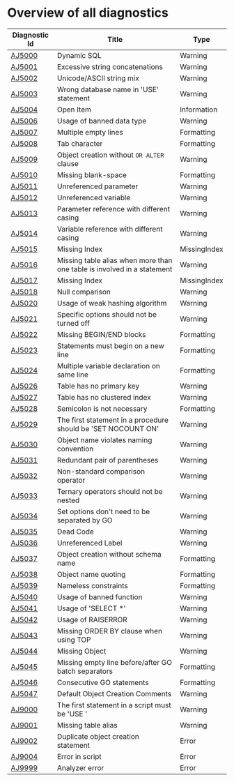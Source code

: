 <!--
    The contents of this file are generated using the tests
    in the "DatabaseAnalyzers.DefaultAnalyzers.InfrastructureTasks" project.
    Do not change this file manually!
-->

# Overview of all diagnostics

| Diagnostic Id                   | Title                                                                   | Type         |
|---------------------------------|-------------------------------------------------------------------------|--------------|
| [AJ5000](diagnostics/AJ5000.md) | Dynamic SQL                                                             | Warning      |
| [AJ5001](diagnostics/AJ5001.md) | Excessive string concatenations                                         | Warning      |
| [AJ5002](diagnostics/AJ5002.md) | Unicode/ASCII string mix                                                | Warning      |
| [AJ5003](diagnostics/AJ5003.md) | Wrong database name in 'USE' statement                                  | Warning      |
| [AJ5004](diagnostics/AJ5004.md) | Open Item                                                               | Information  |
| [AJ5006](diagnostics/AJ5006.md) | Usage of banned data type                                               | Warning      |
| [AJ5007](diagnostics/AJ5007.md) | Multiple empty lines                                                    | Formatting   |
| [AJ5008](diagnostics/AJ5008.md) | Tab character                                                           | Formatting   |
| [AJ5009](diagnostics/AJ5009.md) | Object creation without `OR ALTER` clause                               | Warning      |
| [AJ5010](diagnostics/AJ5010.md) | Missing blank-space                                                     | Formatting   |
| [AJ5011](diagnostics/AJ5011.md) | Unreferenced parameter                                                  | Warning      |
| [AJ5012](diagnostics/AJ5012.md) | Unreferenced variable                                                   | Warning      |
| [AJ5013](diagnostics/AJ5013.md) | Parameter reference with different casing                               | Warning      |
| [AJ5014](diagnostics/AJ5014.md) | Variable reference with different casing                                | Warning      |
| [AJ5015](diagnostics/AJ5015.md) | Missing Index                                                           | MissingIndex |
| [AJ5016](diagnostics/AJ5016.md) | Missing table alias when more than one table is involved in a statement | Warning      |
| [AJ5017](diagnostics/AJ5017.md) | Missing Index                                                           | MissingIndex |
| [AJ5018](diagnostics/AJ5018.md) | Null comparison                                                         | Warning      |
| [AJ5020](diagnostics/AJ5020.md) | Usage of weak hashing algorithm                                         | Warning      |
| [AJ5021](diagnostics/AJ5021.md) | Specific options should not be turned off                               | Warning      |
| [AJ5022](diagnostics/AJ5022.md) | Missing BEGIN/END blocks                                                | Formatting   |
| [AJ5023](diagnostics/AJ5023.md) | Statements must begin on a new line                                     | Formatting   |
| [AJ5024](diagnostics/AJ5024.md) | Multiple variable declaration on same line                              | Formatting   |
| [AJ5026](diagnostics/AJ5026.md) | Table has no primary key                                                | Warning      |
| [AJ5027](diagnostics/AJ5027.md) | Table has no clustered index                                            | Warning      |
| [AJ5028](diagnostics/AJ5028.md) | Semicolon is not necessary                                              | Formatting   |
| [AJ5029](diagnostics/AJ5029.md) | The first statement in a procedure should be 'SET NOCOUNT ON'           | Warning      |
| [AJ5030](diagnostics/AJ5030.md) | Object name violates naming convention                                  | Warning      |
| [AJ5031](diagnostics/AJ5031.md) | Redundant pair of parentheses                                           | Warning      |
| [AJ5032](diagnostics/AJ5032.md) | Non-standard comparison operator                                        | Warning      |
| [AJ5033](diagnostics/AJ5033.md) | Ternary operators should not be nested                                  | Warning      |
| [AJ5034](diagnostics/AJ5034.md) | Set options don't need to be separated by GO                            | Warning      |
| [AJ5035](diagnostics/AJ5035.md) | Dead Code                                                               | Warning      |
| [AJ5036](diagnostics/AJ5036.md) | Unreferenced Label                                                      | Warning      |
| [AJ5037](diagnostics/AJ5037.md) | Object creation without schema name                                     | Formatting   |
| [AJ5038](diagnostics/AJ5038.md) | Object name quoting                                                     | Formatting   |
| [AJ5039](diagnostics/AJ5039.md) | Nameless constraints                                                    | Formatting   |
| [AJ5040](diagnostics/AJ5040.md) | Usage of banned function                                                | Warning      |
| [AJ5041](diagnostics/AJ5041.md) | Usage of 'SELECT *'                                                     | Warning      |
| [AJ5042](diagnostics/AJ5042.md) | Usage of RAISERROR                                                      | Warning      |
| [AJ5043](diagnostics/AJ5043.md) | Missing ORDER BY clause when using TOP                                  | Warning      |
| [AJ5044](diagnostics/AJ5044.md) | Missing Object                                                          | Warning      |
| [AJ5045](diagnostics/AJ5045.md) | Missing empty line before/after GO batch separators                     | Formatting   |
| [AJ5046](diagnostics/AJ5046.md) | Consecutive GO statements                                               | Formatting   |
| [AJ5047](diagnostics/AJ5047.md) | Default Object Creation Comments                                        | Warning      |
| [AJ9000](diagnostics/AJ9000.md) | The first statement in a script must be 'USE <DATABASE>'                | Warning      |
| [AJ9001](diagnostics/AJ9001.md) | Missing table alias                                                     | Warning      |
| [AJ9002](diagnostics/AJ9002.md) | Duplicate object creation statement                                     | Error        |
| [AJ9004](diagnostics/AJ9004.md) | Error in script                                                         | Error        |
| [AJ9999](diagnostics/AJ9999.md) | Analyzer error                                                          | Error        |

